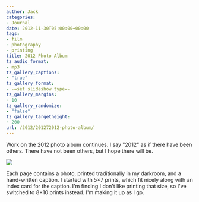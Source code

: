```yaml
---
author: Jack
categories:
- Journal
date: 2012-11-30T05:00:00+00:00
tags:
- film
- photography
- printing
title: 2012 Photo Album
tz_audio_format:
- mp3
tz_gallery_captions:
- "true"
tz_gallery_format:
- -=set slideshow type=-
tz_gallery_margins:
- 10
tz_gallery_randomize:
- "false"
tz_gallery_targetheight:
- 200
url: /2012/201272012-photo-album/
---
```


Work on the 2012 photo album continues. I say "2012" as if there have been others. There have not been others, but I hope there will be.

![][1]

Each page contains a photo, printed traditionally in my darkroom, and a hand-written caption. I started with 5&#215;7 prints, which fit nicely along with an index card for the caption. I'm finding I don't like printing that size, so I've switched to 8&#215;10 prints instead. I'm making it up as I go.

 [1]: /img/2012/07/20120721_924V9586.jpg